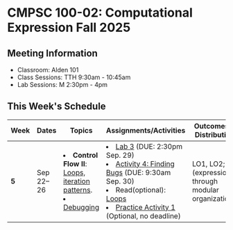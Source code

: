 # CMPSC 100-02: Computational Expression Fall 2025

## Meeting Information

- Classroom: Alden 101
- Class Sessions: TTH 9:30am - 10:45am
- Lab Sessions: M 2:30pm - 4pm

## This Week's Schedule

| Week | Dates | Topics | Assignments/Activities | Outcomes & Distribution |
|------|-------|--------|------------------------|-------------------------|
| **5** | Sep 22–26 | <li>**Control Flow II**: [Loops, iteration patterns](https://computational-expression.github.io/course_information/week04/loops.html).</li> <li>[Debugging](https://computational-expression.github.io/course_information/week05/debugging.html)</li> | <li>[Lab 3](https://classroom.github.com/a/UjKfK3hO) (DUE: 2:30pm Sep. 29)</li> <li> [Activity 4: Finding Bugs](https://classroom.github.com/a/aKYBE8CE) (DUE: 9:30am Sep. 30)</li> <li>Read(optional): [Loops](https://automatetheboringstuff.com/3e/chapter3.html)</li> <li> [Practice Activity 1](https://classroom.github.com/a/p6NOUEky) (Optional, no deadline)</li> | LO1, LO2; ME (expression through modular organization). |
